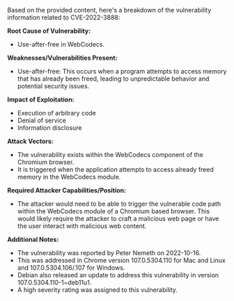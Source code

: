Based on the provided content, here's a breakdown of the vulnerability information related to CVE-2022-3888:

**Root Cause of Vulnerability:**
- Use-after-free in WebCodecs.

**Weaknesses/Vulnerabilities Present:**
- Use-after-free: This occurs when a program attempts to access memory that has already been freed, leading to unpredictable behavior and potential security issues.

**Impact of Exploitation:**
- Execution of arbitrary code
- Denial of service
- Information disclosure

**Attack Vectors:**
- The vulnerability exists within the WebCodecs component of the Chromium browser.
- It is triggered when the application attempts to access already freed memory in the WebCodecs module.

**Required Attacker Capabilities/Position:**
- The attacker would need to be able to trigger the vulnerable code path within the WebCodecs module of a Chromium based browser. This would likely require the attacker to craft a malicious web page or have the user interact with malicious web content.

**Additional Notes:**
- The vulnerability was reported by Peter Nemeth on 2022-10-16.
- This was addressed in Chrome version 107.0.5304.110 for Mac and Linux and 107.0.5304.106/.107 for Windows.
- Debian also released an update to address this vulnerability in version 107.0.5304.110-1~deb11u1.
- A high severity rating was assigned to this vulnerability.